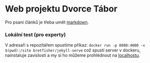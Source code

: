# Web projektu Dvorce Tábor

Pro psaní článků je třeba umět [markdown](https://cs.wikipedia.org/wiki/Markdown).

### Lokální test (pro experty)

V adresaři s repozitářem spustíme příkaz:
`docker run -p 8080:4000 -v $(pwd):/site bretfisher/jekyll-serve`
což spustí server v dockeru, nainstaluje zavislosti
a my si ho můžeme prohlédnout na [localhostu](http://localhost:8080).
